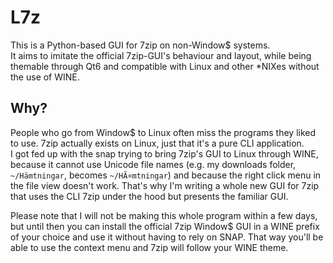 # L7z
This is a Python-based GUI for 7zip on non-Window$ systems.   
It aims to imitate the official 7zip-GUI's behaviour and layout, while being themable through Qt6 and compatible with 
Linux and other *NIXes without the use of WINE.   

## Why? 
People who go from Window$ to Linux often miss the programs they liked to use. 7zip actually exists on Linux, just that 
it's a pure CLI application.   
I got fed up with the snap trying to bring 7zip's GUI to Linux through WINE, because it cannot use Unicode file names 
(e.g. my downloads folder, `~/Hämtningar`, becomes `~/HÃ¤mtningar`) and because the right click menu in the file view 
doesn't work. That's why I'm writing a whole new GUI for 7zip that uses the CLI 7zip under the hood but presents the 
familiar GUI.   

Please note that I will not be making this whole program within a few days, but until then you can install the official 
7zip Window$ GUI in a WINE prefix of your choice and use it without having to rely on SNAP. That way you'll be able to 
use the context menu and 7zip will follow your WINE theme.   